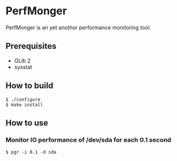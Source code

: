  PerfMonger
============

PerfMonger is an yet anothor performance monitoring tool.


 Prerequisites
---------------

  * GLib 2
  * sysstat


 How to build
--------------

    $ ./configure
    $ make install


 How to use
------------

### Monitor IO performance of /dev/sda for each 0.1 second

    $ pgr -i 0.1 -d sda

